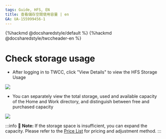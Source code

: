 ```yaml
---
tags: Guide, HFS, EN
title: 查看儲存空間使用容量 | en 
GA: UA-155999456-1
---
```


{%hackmd @docsharedstyle/default %}
{%hackmd @docsharedstyle/twccheader-en %}

# Check storage usage

- After logging in to TWCC, click "View Details" to view the HFS Storage Usage

![](https://cos.twcc.ai/SYS-MANUAL/uploads/upload_fb4bacd6a53c552c4e558cb7a2410e27.png)

- You can separately view the total storage, used and available capacity of the Home and Work directory, and distinguish between free and purchased capacity

![](https://cos.twcc.ai/SYS-MANUAL/uploads/upload_884ad6e569f3c44bf0442a2520c862c3.png)


:::info
:paperclip: **Note:** If the storage space is insufficient, you can expand the capacity. Please refer to the [<ins>Price List</ins>](https://www.twcc.ai/doc?page=price#%E9%AB%98%E9%80%9F%E6%AA%94%E6%A1%88%E7%B3%BB%E7%B5%B1-Hyper-File-System-HFS) for pricing and adjustment method.
:::

